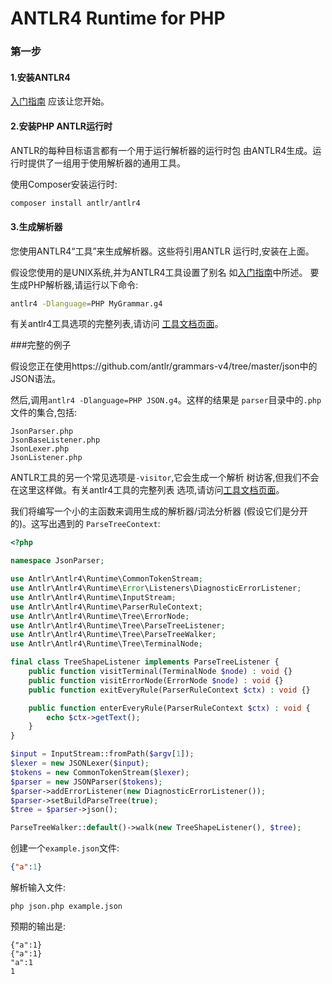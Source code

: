 # ANTLR4 Runtime for PHP

### 第一步

#### 1.安装ANTLR4

[入门指南](https://github.com/antlr/antlr4/blob/master/doc/getting-started.md) 
应该让您开始。

#### 2.安装PHP ANTLR运行时

ANTLR的每种目标语言都有一个用于运行解析器的运行时包 
由ANTLR4生成。运行时提供了一组用于使用解析器的通用工具。

使用Composer安装运行时:

```bash
composer install antlr/antlr4
```

#### 3.生成解析器

您使用ANTLR4“工具”来生成解析器。这些将引用ANTLR
运行时,安装在上面。

假设您使用的是UNIX系统,并为ANTLR4工具设置了别名 
如[入门指南](https://github.com/antlr/antlr4/blob/master/doc/getting-started.md)中所述。 
要生成PHP解析器,请运行以下命令:

```bash
antlr4 -Dlanguage=PHP MyGrammar.g4
```

有关antlr4工具选项的完整列表,请访问 
[工具文档页面](https://github.com/antlr/antlr4/blob/master/doc/tool-options.md)。

###完整的例子

假设您正在使用https://github.com/antlr/grammars-v4/tree/master/json中的JSON语法。

然后,调用`antlr4 -Dlanguage=PHP JSON.g4`。这样的结果是
`parser`目录中的`.php`文件的集合,包括:
```
JsonParser.php
JsonBaseListener.php
JsonLexer.php
JsonListener.php
```

ANTLR工具的另一个常见选项是`-visitor`,它会生成一个解析 
树访客,但我们不会在这里这样做。有关antlr4工具的完整列表
选项,请访问[工具文档页面](tool-options.md)。

我们将编写一个小的主函数来调用生成的解析器/词法分析器 
(假设它们是分开的)。这写出遇到的
`ParseTreeContext`:

```php
<?php

namespace JsonParser;

use Antlr\Antlr4\Runtime\CommonTokenStream;
use Antlr\Antlr4\Runtime\Error\Listeners\DiagnosticErrorListener;
use Antlr\Antlr4\Runtime\InputStream;
use Antlr\Antlr4\Runtime\ParserRuleContext;
use Antlr\Antlr4\Runtime\Tree\ErrorNode;
use Antlr\Antlr4\Runtime\Tree\ParseTreeListener;
use Antlr\Antlr4\Runtime\Tree\ParseTreeWalker;
use Antlr\Antlr4\Runtime\Tree\TerminalNode;

final class TreeShapeListener implements ParseTreeListener {
    public function visitTerminal(TerminalNode $node) : void {}
    public function visitErrorNode(ErrorNode $node) : void {}
    public function exitEveryRule(ParserRuleContext $ctx) : void {}

    public function enterEveryRule(ParserRuleContext $ctx) : void {
        echo $ctx->getText();
    }
}

$input = InputStream::fromPath($argv[1]);
$lexer = new JSONLexer($input);
$tokens = new CommonTokenStream($lexer);
$parser = new JSONParser($tokens);
$parser->addErrorListener(new DiagnosticErrorListener());
$parser->setBuildParseTree(true);
$tree = $parser->json();

ParseTreeWalker::default()->walk(new TreeShapeListener(), $tree);
```

创建一个`example.json`文件:
```json
{"a":1}
```

解析输入文件:

```
php json.php example.json
```

预期的输出是:

```
{"a":1}
{"a":1}
"a":1
1
```